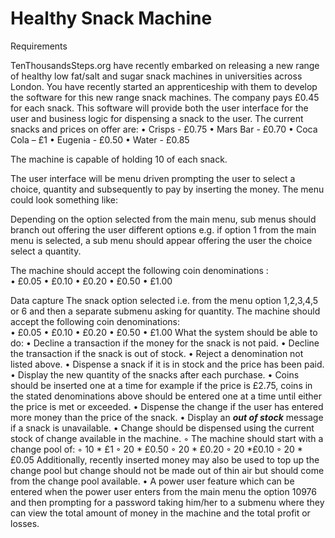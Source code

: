 # Healthy Snack Machine

Requirements

TenThousandsSteps.org have recently embarked on releasing a new range of healthy low fat/salt and sugar snack machines in universities across London. You have recently started an apprenticeship with them to develop the software for this new range snack machines. The company pays £0.45 for each snack. This software will provide both the user interface for the user and business logic for dispensing a snack to the user. The current snacks and prices on offer are:
    • Crisps - £0.75
    • Mars Bar -  £0.70
    • Coca Cola – £1
    • Eugenia - £0.50
    • Water - £0.85

The machine is capable of holding 10 of each snack.

The user interface will be menu driven prompting the user to select a choice, quantity and subsequently to pay by inserting the money. The menu could look something like:


Depending on the option selected from the main menu, sub menus should branch out offering the user different options e.g. if option 1 from the main menu is selected, a sub menu should appear offering the user the choice select a quantity.




The machine should accept the following coin denominations :  
    • £0.05
    • £0.10
    • £0.20
    • £0.50
    • £1.00

Data capture
The snack option selected i.e. from the menu option 1,2,3,4,5 or 6 and then a separate submenu asking for quantity.
The machine should accept the following coin denominations:  
    • £0.05
    • £0.10
    • £0.20
    • £0.50
    • £1.00
What the system should be able to do:
    • Decline a transaction if the money for the snack is not paid.
    • Decline the transaction if the snack is out of stock.
    • Reject a denomination not listed above.
    • Dispense a snack if it is in stock and the price has been paid.
    • Display the new quantity of the snacks after each purchase.
    • Coins should be inserted one at a time for example if the price is £2.75, coins in the stated denominations above should be entered one at a time until either the price is met or exceeded.
    • Dispense the change if the user has entered more money than the price of the snack.
    • Display an ***out of stock*** message if a snack is unavailable.
    • Change should be dispensed using the current stock of change available in the machine. 
        ◦ The machine should start with a change pool of:
        ◦ 10 * £1
        ◦ 20 * £0.50
        ◦ 20 * £0.20
        ◦ 20 *£0.10
        ◦ 20 * £0.05
Additionally, recently inserted money may also be used to top up the change pool but change should not be made out of thin air but should come from the change pool available.
    • A power user feature which can be entered when the power user enters from the main menu the option 10976 and then prompting for a password taking him/her to a submenu where they can view the total amount of money in the machine and the total profit or losses.
